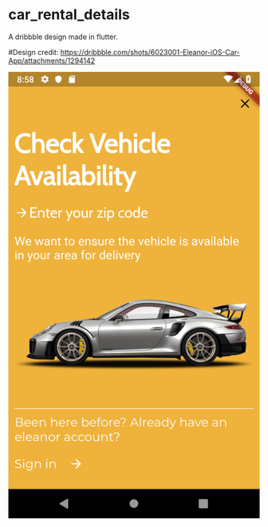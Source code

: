 # car_rental_details

A dribbble design made in flutter.

#Design credit: https://dribbble.com/shots/6023001-Eleanor-iOS-Car-App/attachments/1294142

![](screen.png)
